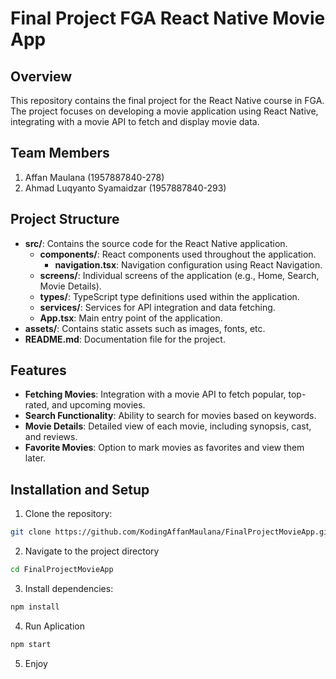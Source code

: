 # Final Project FGA React Native Movie App

## Overview

This repository contains the final project for the React Native course in FGA. The project focuses on developing a movie application using React Native, integrating with a movie API to fetch and display movie data.

## Team Members

1. Affan Maulana (1957887840-278)
2. Ahmad Luqyanto Syamaidzar (1957887840-293)

## Project Structure

- **src/**: Contains the source code for the React Native application.
  - **components/**: React components used throughout the application.
    - **navigation.tsx**: Navigation configuration using React Navigation.
  - **screens/**: Individual screens of the application (e.g., Home, Search, Movie Details).
  - **types/**: TypeScript type definitions used within the application.
  - **services/**: Services for API integration and data fetching.
  - **App.tsx**: Main entry point of the application.
- **assets/**: Contains static assets such as images, fonts, etc.
- **README.md**: Documentation file for the project.

## Features

- **Fetching Movies**: Integration with a movie API to fetch popular, top-rated, and upcoming movies.
- **Search Functionality**: Ability to search for movies based on keywords.
- **Movie Details**: Detailed view of each movie, including synopsis, cast, and reviews.
- **Favorite Movies**: Option to mark movies as favorites and view them later.

## Installation and Setup

1. Clone the repository:

```bash
git clone https://github.com/KodingAffanMaulana/FinalProjectMovieApp.git
```

2. Navigate to the project directory

```bash
cd FinalProjectMovieApp
```

3. Install dependencies:

```bash
npm install
```

4. Run Aplication

```bash
npm start
```

5. Enjoy
